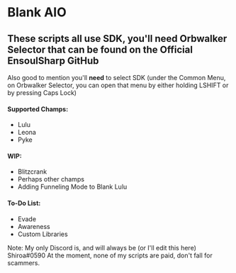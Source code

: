 # Blank AIO

## These scripts all use SDK, you'll need Orbwalker Selector that can be found on the Official EnsoulSharp GitHub

Also good to mention you'll **need** to select SDK (under the Common Menu, on Orbwalker Selector, you can open that menu by either holding LSHIFT or by pressing Caps Lock)

#### Supported Champs:
- Lulu
- Leona
- Pyke

#### WIP:
- Blitzcrank
- Perhaps other champs
- Adding Funneling Mode to Blank Lulu

#### To-Do List:
- Evade
- Awareness
- Custom Libraries

Note: My only Discord is, and will always be (or I'll edit this here) Shiroa#0590
At the moment, none of my scripts are paid, don't fall for scammers.
